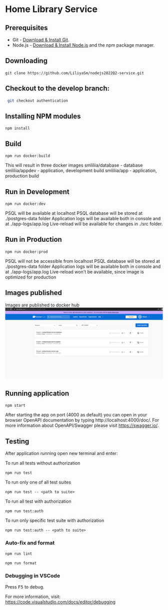 # Home Library Service


## Prerequisites

- Git - [Download & Install Git](https://git-scm.com/downloads).
- Node.js - [Download & Install Node.js](https://nodejs.org/en/download/) and the npm package manager.

## Downloading

```
git clone https://github.com/LiliyaSm/nodejs2022Q2-service.git
```

## Checkout to the develop branch:

```bash
 git checkout authentication
```

## Installing NPM modules

```
npm install
```

## Build

```
npm run docker:build
```

This will result in three docker images
smliliia/database - database
smliliia/appdev - application, development build
smliliia/app - application, production build


## Run in Development

```
npm run docker:dev
```

PSQL will be available at localhost
PSQL database will be stored at ./postgres-data folder
Application logs will be available both in console and at ./app-logs/app.log
Live-reload will be available for changes in ./src folder.


## Run in Production

```
npm run docker:prod
```

PSQL will not be accessible from localhost
PSQL database will be stored at ./postgres-data folder
Application logs will be available both in console and at ./app-logs/app.log
Live-reload won't be available, since image is optimized for production

## Images published

Images are published to docker hub
![](docker1.jpg)

## Running application

```
npm start
```

After starting the app on port (4000 as default) you can open
in your browser OpenAPI documentation by typing http://localhost:4000/doc/.
For more information about OpenAPI/Swagger please visit https://swagger.io/.

## Testing

After application running open new terminal and enter:

To run all tests without authorization

```
npm run test
```

To run only one of all test suites

```
npm run test -- <path to suite>
```

To run all test with authorization

```
npm run test:auth
```

To run only specific test suite with authorization

```
npm run test:auth -- <path to suite>
```

### Auto-fix and format

```
npm run lint
```

```
npm run format
```

### Debugging in VSCode

Press <kbd>F5</kbd> to debug.

For more information, visit: https://code.visualstudio.com/docs/editor/debugging
